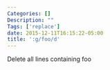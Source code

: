 ```yaml
---
Categories: []
Description: ""
Tags: ['replace']
date: 2015-12-11T16:15:22-05:00
title: ':g/foo/d'
---
```


Delete all lines containing foo
